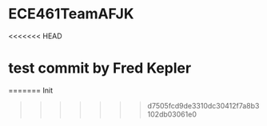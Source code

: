 # ECE461TeamAFJK
<<<<<<< HEAD
# test commit by Fred Kepler
=======
Init
>>>>>>> d7505fcd9de3310dc30412f7a8b3102db03061e0
